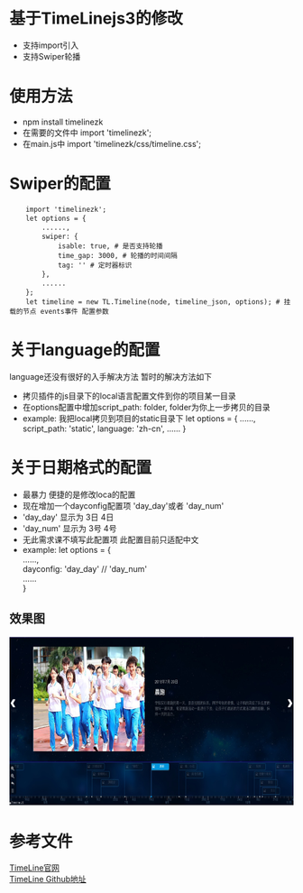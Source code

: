 # 基于TimeLinejs3的修改
- 支持import引入
- 支持Swiper轮播

# 使用方法

- npm install timelinezk
- 在需要的文件中 import 'timelinezk';
- 在main.js中 import 'timelinezk/css/timeline.css';

# Swiper的配置
		import 'timelinezk';
		let options = {
			......,
			swiper: {
                isable: true, # 是否支持轮播
                time_gap: 3000, # 轮播的时间间隔
                tag: '' # 定时器标识
            },
            ......
		};
		let timeline = new TL.Timeline(node, timeline_json, options); # 挂载的节点 events事件 配置参数

# 关于language的配置
language还没有很好的入手解决方法 暂时的解决方法如下
- 拷贝插件的js目录下的local语言配置文件到你的项目某一目录
- 在options配置中增加script_path: folder,  folder为你上一步拷贝的目录
- example: 我把local拷贝到项目的static目录下
		let options = {
			......,
			script_path: 'static',
			language: 'zh-cn',
			......
		}

# 关于日期格式的配置
- 最暴力 便捷的是修改loca的配置
- 现在增加一个dayconfig配置项 'day_day'或者 'day_num'
- 'day_day' 显示为  3日  4日
- 'day_num' 显示为  3号  4号
-  无此需求课不填写此配置项  此配置目前只适配中文
- example:
		let options = {  
			......,  
			dayconfig: 'day_day' // 'day_num'  
			......  
		}

## 效果图

<img src="./timeline.png" height="300px" height="auto" alt="">


# 参考文件
[TimeLine官网](https://timeline.knightlab.com/)  
[TimeLine Github地址](https://github.com/NUKnightLab/TimelineJS3)